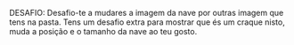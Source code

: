 
DESAFIO: Desafio-te a mudares a imagem da nave por outras imagem que tens na pasta.
Tens um desafio extra para mostrar que és um craque nisto, muda a posição e o tamanho da nave ao teu gosto.

